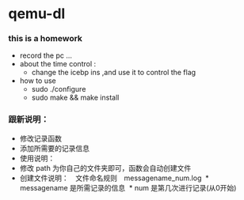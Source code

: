 # qemu-dl
### this is a homework
* record the pc ...
* about the time control :
  * change the icebp ins ,and use it to control the flag 
* how to use 
  * sudo ./configure
  * sudo make && make install 
  
### 跟新说明：
* 修改记录函数
* 添加所需要的记录信息
* 使用说明：
 * 修改 path 为你自己的文件夹即可，函数会自动创建文件
 * 创建文件说明：　文件命名规则　messagename_num.log
  * messagename 是所需记录的信息
  * num 是第几次进行记录(从0开始)
